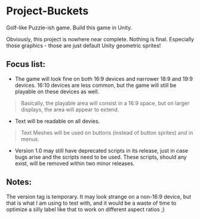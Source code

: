 # Project-Buckets
Golf-like Puzzle-ish game. Build this game in Unity.

Obviously, this project is nowhere near complete. Nothing is final. Especially those graphics - those are just default Unity geometric sprites!
## Focus list:
- The game will look fine on both 16:9 devices and narrower 18:9 and 19:9 devices. 16:10 devices are less common, but the game will still be playable on these devices as well.
> Basically, the playable area will consist in a 16:9 space, but on larger displays, the area will appear to extend.
- Text will be readable on all devies.
> Text Meshes will be used on buttons (instead of button sprites) and in menus.
- Version 1.0 may still have deprecated scripts in its release, just in case bugs arise and the scripts need to be used. These scripts, should any exist, will be removed within two minor releases.

## Notes:
The version tag is temporary. It may look strange on a non-16:9 device, but that is what I am using to test with, and it would be a waste of time to optimize a silly label like that to work on different aspect ratios ;)
